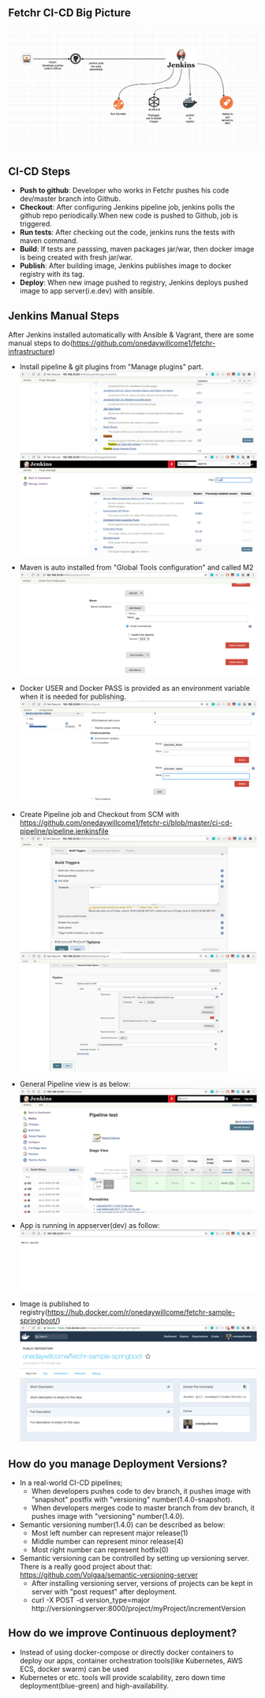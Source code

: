 ## Fetchr CI-CD Big Picture
![Alt text](docs/fetchr-cicd.png?raw=true "CI-CD")

## CI-CD Steps
- **Push to github**: Developer who works in Fetchr pushes his code dev/master branch into Github.
- **Checkout**: After configuring Jenkins pipeline job, jenkins polls the github repo periodically.When new code is pushed to Github, job is triggered.
- **Run tests**: After checking out the code, jenkins runs the tests with maven command.
- **Build**: If tests are passsing, maven packages jar/war, then docker image is being created with fresh jar/war.
- **Publish**: After building image, Jenkins publishes image to docker registry with its tag.
- **Deploy**: When new image pushed to registry, Jenkins deploys pushed image to app server(i.e.dev) with ansible.


## Jenkins Manual Steps
After Jenkins installed automatically with Ansible & Vagrant, there are some manual steps to do(https://github.com/onedaywillcome1/fetchr-infrastructure)

- Install pipeline & git plugins from "Manage plugins" part.
![Alt text](docs/pipeline.png?raw=true "Pipeline")
![Alt text](docs/git.png?raw=true "Git")
- Maven is auto installed from "Global Tools configuration" and called M2
![Alt text](docs/maven.png?raw=true "M2")
- Docker USER and Docker PASS is provided as an environment variable when it is needed for publishing.
![Alt text](docs/env-vars.png?raw=true "Env-Var")
- Create Pipeline job and Checkout from SCM with https://github.com/onedaywillcome1/fetchr-ci/blob/master/ci-cd-pipeline/pipeline.jenkinsfile
![Alt text](docs/pipeline1.png?raw=true "Pipeline1")
![Alt text](docs/pipeline2.png?raw=true "Pipeline2")

- General Pipeline view is as below:
![Alt text](docs/pipeline3.png?raw=true "Pipeline3")

- App is running in appserver(dev) as follow:
![Alt text](docs/app.png?raw=true "Pipeline3")

- Image is published to registry(https://hub.docker.com/r/onedaywillcome/fetchr-sample-springboot/)
![Alt text](docs/registry.png?raw=true "Registry")


## How do you manage Deployment Versions?
* In a real-world CI-CD pipelines;
    * When developers pushes code to dev branch, it pushes image with "snapshot" postfix with "versioning" number(1.4.0-snapshot).
    * When developers merges code to master branch from dev branch, it pushes image with "versioning" number(1.4.0).
* Semantic versioning number(1.4.0) can be described as below:
    * Most left number can represent major release(1)
    * Middle number can represent minor release(4)
    * Most right number can represent hotfix(0)
* Semantic versioning can be controlled by setting up versioning server. There is a really good project about that: https://github.com/Volgaa/semantic-versioning-server
    * After installing versioning server, versions of projects can be kept in server with "post request" after deployment.
    * curl -X POST -d version_type=major http://versioningserver:8000/project/myProject/incrementVersion


## How do we improve Continuous deployment?
* Instead of using docker-compose or directly docker containers to deploy our apps, container orchestration tools(like Kubernetes, AWS ECS, docker swarm) can be used
* Kubernetes or etc. tools will provide scalability, zero down time deployment(blue-green) and high-availability.
